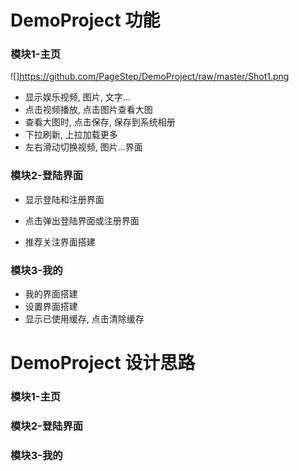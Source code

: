 # DemoProject 功能

### 模块1-主页

![]https://github.com/PageStep/DemoProject/raw/master/Shot1.png

- 显示娱乐视频, 图片, 文字...
 - 点击视频播放, 点击图片查看大图
 - 查看大图时, 点击保存, 保存到系统相册
 - 下拉刷新, 上拉加载更多
 - 左右滑动切换视频, 图片...界面

### 模块2-登陆界面
- 显示登陆和注册界面
 - 点击弹出登陆界面或注册界面

- 推荐关注界面搭建

### 模块3-我的
- 我的界面搭建
- 设置界面搭建
 - 显示已使用缓存, 点击清除缓存


# DemoProject 设计思路

### 模块1-主页


### 模块2-登陆界面

### 模块3-我的
